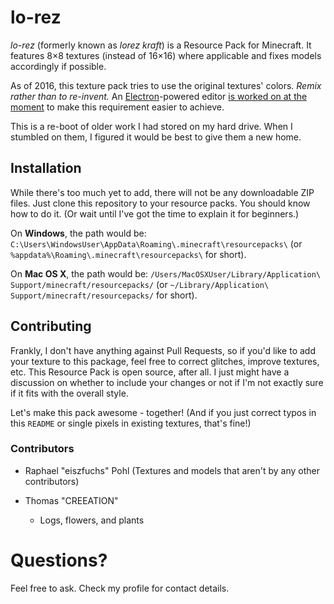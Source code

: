 # lo-rez

*lo-rez* (formerly known as *lorez kraft*) is a Resource Pack for Minecraft.
It features 8&times;8 textures (instead of 16&times;16) where applicable and fixes models accordingly if possible.

As of 2016, this texture pack tries to use the original textures' colors. *Remix rather than to re-invent.*
An [Electron](http://electron.atom.io)-powered editor [is worked on at the moment](https://github.com/eiszfuchs/lo-rez-editor) to make this requirement easier to achieve.

This is a re-boot of older work I had stored on my hard drive. When I stumbled on them, I figured it would be best to give them a new home.


## Installation

While there's too much yet to add, there will not be any downloadable ZIP files. Just clone this repository to your resource packs. You should know how to do it. (Or wait until I've got the time to explain it for beginners.)

On **Windows**, the path would be: `C:\Users\WindowsUser\AppData\Roaming\.minecraft\resourcepacks\` (or `%appdata%\Roaming\.minecraft\resourcepacks\` for short).

On **Mac OS X**, the path would be: `/Users/MacOSXUser/Library/Application\ Support/minecraft/resourcepacks/` (or `~/Library/Application\ Support/minecraft/resourcepacks/` for short).


## Contributing

Frankly, I don't have anything against Pull Requests, so if you'd like to add your texture to this package, feel free to correct glitches, improve textures, etc.
This Resource Pack is open source, after all.
I just might have a discussion on whether to include your changes or not if I'm not exactly sure if it fits with the overall style.

Let's make this pack awesome - together!
(And if you just correct typos in this `README` or single pixels in existing textures, that's fine!)


### Contributors

-   Raphael "eiszfuchs" Pohl (Textures and models that aren't by any other contributors)

-   Thomas "CREEATION"

    -   Logs, flowers, and plants


# Questions?

Feel free to ask. Check my profile for contact details.

